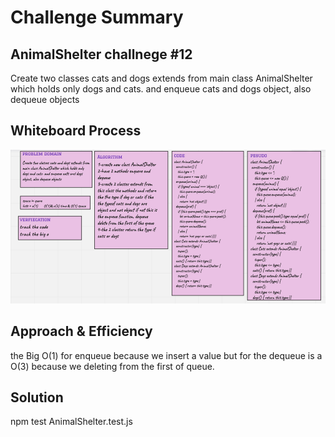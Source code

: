 # Challenge Summary

## AnimalShelter challnege #12

Create two classes cats and dogs extends from main class AnimalShelter which holds only dogs and cats. and enqueue cats and dogs object, also dequeue objects 



## Whiteboard Process

![](../linked-list/images/AnimalShelter.png)

## Approach & Efficiency

the Big O(1) for enqueue because we insert a value but for the dequeue is a O(3) because we deleting from the first of queue.

## Solution

npm test AnimalShelter.test.js
